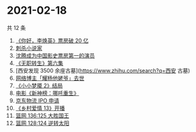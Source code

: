 # 2021-02-18

共 12 条

<!-- BEGIN ZHIHUSEARCH -->
<!-- 最后更新时间 Thu Feb 18 2021 10:20:08 GMT+0800 (CST) -->
1. [《你好，李焕英》票房破 20 亿](https://www.zhihu.com/search?q=你好李焕英)
1. [刺杀小说家](https://www.zhihu.com/search?q=刺杀小说家)
1. [沈腾成为中国影史票房第一的演员](https://www.zhihu.com/search?q=沈腾)
1. [《无职转生》第六集](https://www.zhihu.com/search?q=无职转生)
1. [西安发现 3500 余座古墓](https://www.zhihu.com/search?q=西安 古墓)
1. [网络博主「耀杨他姥爷」去世](https://www.zhihu.com/search?q=耀杨他姥爷)
1. [《小小梦魇 2》结局](https://www.zhihu.com/search?q=小小梦魇2)
1. [电影《新神榜：哪吒重生》](https://www.zhihu.com/search?q=哪吒)
1. [京东物流 IPO 申请](https://www.zhihu.com/search?q=京东物流)
1. [《乡村爱情 13》开播](https://www.zhihu.com/search?q=乡村爱情)
1. [篮网 136:125 大胜国王](https://www.zhihu.com/search?q=篮网 )
1. [篮网 128:124 逆转太阳](https://www.zhihu.com/search?q=篮网)
<!-- END ZHIHUSEARCH -->
